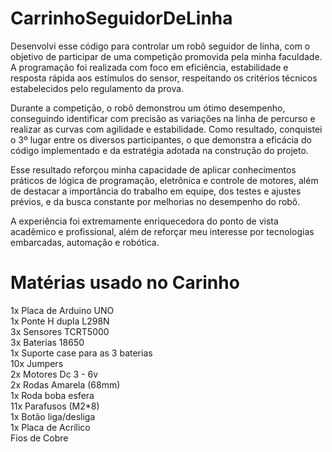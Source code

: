 # CarrinhoSeguidorDeLinha

Desenvolvi esse código para controlar um robô seguidor de linha, com o objetivo de participar de uma competição promovida pela minha faculdade. A programação foi realizada com foco em eficiência, estabilidade e resposta rápida aos estímulos do sensor, respeitando os critérios técnicos estabelecidos pelo regulamento da prova.

Durante a competição, o robô demonstrou um ótimo desempenho, conseguindo identificar com precisão as variações na linha de percurso e realizar as curvas com agilidade e estabilidade. Como resultado, conquistei o 3º lugar entre os diversos participantes, o que demonstra a eficácia do código implementado e da estratégia adotada na construção do projeto.

Esse resultado reforçou minha capacidade de aplicar conhecimentos práticos de lógica de programação, eletrônica e controle de motores, além de destacar a importância do trabalho em equipe, dos testes e ajustes prévios, e da busca constante por melhorias no desempenho do robô.

A experiência foi extremamente enriquecedora do ponto de vista acadêmico e profissional, além de reforçar meu interesse por tecnologias embarcadas, automação e robótica.


<h1>Matérias usado no Carinho</h1>
<p>1x Placa de Arduino UNO <br>
1x Ponte H dupla L298N <br>
3x Sensores TCRT5000 <br>
3x Baterias 18650 <br> 
1x Suporte case para as 3 baterias <br> 
10x Jumpers <br> 
2x Motores Dc 3 - 6v <br>
2x Rodas Amarela (68mm) <br> 
1x Roda boba esfera <br>
11x Parafusos (M2*8) <br> 
1x Botão liga/desliga <br>
1x Placa de Acrílico <br>
Fios de Cobre</p> 

